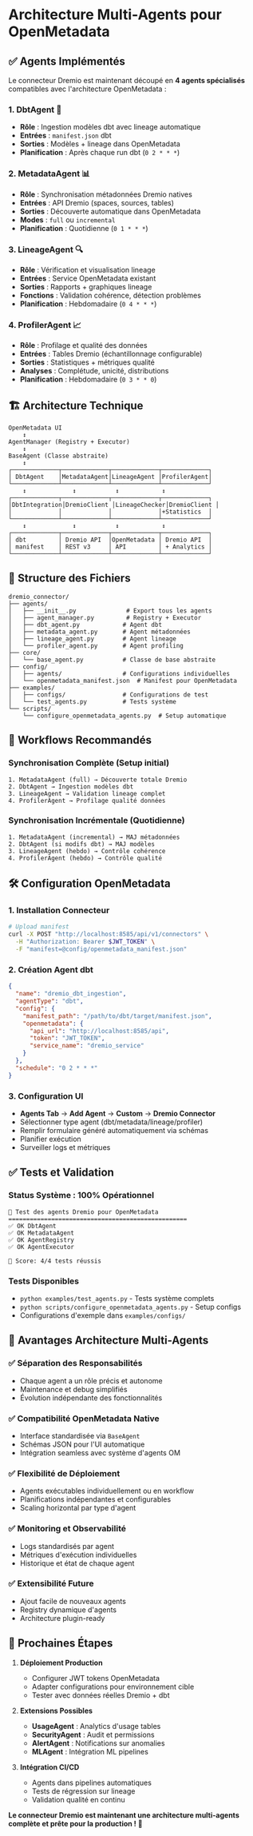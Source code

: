 # Architecture Multi-Agents pour OpenMetadata

## ✅ Agents Implémentés

Le connecteur Dremio est maintenant découpé en **4 agents spécialisés** compatibles avec l'architecture OpenMetadata :

### 1. **DbtAgent** 🔧
- **Rôle** : Ingestion modèles dbt avec lineage automatique
- **Entrées** : `manifest.json` dbt
- **Sorties** : Modèles + lineage dans OpenMetadata
- **Planification** : Après chaque run dbt (`0 2 * * *`)

### 2. **MetadataAgent** 📊
- **Rôle** : Synchronisation métadonnées Dremio natives  
- **Entrées** : API Dremio (spaces, sources, tables)
- **Sorties** : Découverte automatique dans OpenMetadata
- **Modes** : `full` ou `incremental`
- **Planification** : Quotidienne (`0 1 * * *`)

### 3. **LineageAgent** 🔍
- **Rôle** : Vérification et visualisation lineage
- **Entrées** : Service OpenMetadata existant
- **Sorties** : Rapports + graphiques lineage
- **Fonctions** : Validation cohérence, détection problèmes
- **Planification** : Hebdomadaire (`0 4 * * *`)

### 4. **ProfilerAgent** 📈
- **Rôle** : Profilage et qualité des données
- **Entrées** : Tables Dremio (échantillonnage configurable)
- **Sorties** : Statistiques + métriques qualité
- **Analyses** : Complétude, unicité, distributions
- **Planification** : Hebdomadaire (`0 3 * * 0`)

## 🏗️ Architecture Technique

```
OpenMetadata UI
    ↕️
AgentManager (Registry + Executor)
    ↕️
BaseAgent (Classe abstraite)
    ↕️
┌─────────────┬─────────────┬─────────────┬─────────────┐
│ DbtAgent    │MetadataAgent│LineageAgent │ProfilerAgent│
└─────────────┴─────────────┴─────────────┴─────────────┘
    ↕️             ↕️           ↕️            ↕️
┌─────────────┬─────────────┬─────────────┬─────────────┐
│DbtIntegration│DremioClient │LineageChecker│DremioClient │
│             │             │             │+Statistics  │
└─────────────┴─────────────┴─────────────┴─────────────┘
    ↕️             ↕️           ↕️            ↕️
┌─────────────┬─────────────┬─────────────┬─────────────┐
│ dbt         │ Dremio API  │OpenMetadata │ Dremio API  │
│ manifest    │ REST v3     │ API         │ + Analytics │
└─────────────┴─────────────┴─────────────┴─────────────┘
```

## 📁 Structure des Fichiers

```
dremio_connector/
├── agents/
│   ├── __init__.py              # Export tous les agents
│   ├── agent_manager.py         # Registry + Executor 
│   ├── dbt_agent.py            # Agent dbt
│   ├── metadata_agent.py       # Agent métadonnées
│   ├── lineage_agent.py        # Agent lineage
│   └── profiler_agent.py       # Agent profiling
├── core/
│   └── base_agent.py           # Classe de base abstraite
├── config/
│   ├── agents/                 # Configurations individuelles
│   └── openmetadata_manifest.json  # Manifest pour OpenMetadata
├── examples/
│   ├── configs/                # Configurations de test
│   └── test_agents.py          # Tests système
└── scripts/
    └── configure_openmetadata_agents.py  # Setup automatique
```

## 🎯 Workflows Recommandés

### Synchronisation Complète (Setup initial)
```
1. MetadataAgent (full) → Découverte totale Dremio
2. DbtAgent → Ingestion modèles dbt  
3. LineageAgent → Validation lineage complet
4. ProfilerAgent → Profilage qualité données
```

### Synchronisation Incrémentale (Quotidienne) 
```
1. MetadataAgent (incremental) → MAJ métadonnées
2. DbtAgent (si modifs dbt) → MAJ modèles
3. LineageAgent (hebdo) → Contrôle cohérence  
4. ProfilerAgent (hebdo) → Contrôle qualité
```

## 🛠️ Configuration OpenMetadata

### 1. Installation Connecteur
```bash
# Upload manifest
curl -X POST "http://localhost:8585/api/v1/connectors" \
  -H "Authorization: Bearer $JWT_TOKEN" \
  -F "manifest=@config/openmetadata_manifest.json"
```

### 2. Création Agent dbt
```json
{
  "name": "dremio_dbt_ingestion",
  "agentType": "dbt",
  "config": {
    "manifest_path": "/path/to/dbt/target/manifest.json",
    "openmetadata": {
      "api_url": "http://localhost:8585/api",
      "token": "JWT_TOKEN",
      "service_name": "dremio_service"
    }
  },
  "schedule": "0 2 * * *"
}
```

### 3. Configuration UI
- **Agents Tab** → **Add Agent** → **Custom** → **Dremio Connector**
- Sélectionner type agent (dbt/metadata/lineage/profiler)
- Remplir formulaire généré automatiquement via schémas
- Planifier exécution
- Surveiller logs et métriques

## ✅ Tests et Validation

### Status Système : **100% Opérationnel** 
```
🧪 Test des agents Dremio pour OpenMetadata
==================================================
✅ OK DbtAgent
✅ OK MetadataAgent  
✅ OK AgentRegistry
✅ OK AgentExecutor

🎯 Score: 4/4 tests réussis
```

### Tests Disponibles
- `python examples/test_agents.py` - Tests système complets
- `python scripts/configure_openmetadata_agents.py` - Setup configs
- Configurations d'exemple dans `examples/configs/`

## 🚀 Avantages Architecture Multi-Agents

### ✅ **Séparation des Responsabilités**
- Chaque agent a un rôle précis et autonome
- Maintenance et debug simplifiés
- Évolution indépendante des fonctionnalités

### ✅ **Compatibilité OpenMetadata Native**
- Interface standardisée via `BaseAgent`
- Schémas JSON pour l'UI automatique
- Intégration seamless avec système d'agents OM

### ✅ **Flexibilité de Déploiement**
- Agents exécutables individuellement ou en workflow
- Planifications indépendantes et configurables
- Scaling horizontal par type d'agent

### ✅ **Monitoring et Observabilité**
- Logs standardisés par agent
- Métriques d'exécution individuelles
- Historique et état de chaque agent

### ✅ **Extensibilité Future**
- Ajout facile de nouveaux agents
- Registry dynamique d'agents
- Architecture plugin-ready

## 🔄 Prochaines Étapes

1. **Déploiement Production**
   - Configurer JWT tokens OpenMetadata
   - Adapter configurations pour environnement cible
   - Tester avec données réelles Dremio + dbt

2. **Extensions Possibles** 
   - **UsageAgent** : Analytics d'usage tables
   - **SecurityAgent** : Audit et permissions
   - **AlertAgent** : Notifications sur anomalies
   - **MLAgent** : Intégration ML pipelines

3. **Intégration CI/CD**
   - Agents dans pipelines automatiques
   - Tests de régression sur lineage
   - Validation qualité en continu

**Le connecteur Dremio est maintenant une architecture multi-agents complète et prête pour la production ! 🎉**